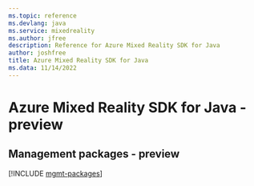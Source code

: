 ```yaml
---
ms.topic: reference
ms.devlang: java
ms.service: mixedreality
ms.author: jfree
description: Reference for Azure Mixed Reality SDK for Java
author: joshfree
title: Azure Mixed Reality SDK for Java
ms.data: 11/14/2022
---
```

# Azure Mixed Reality SDK for Java - preview

## Management packages - preview
[!INCLUDE [mgmt-packages](mixed-reality-mgmt-index.md)]